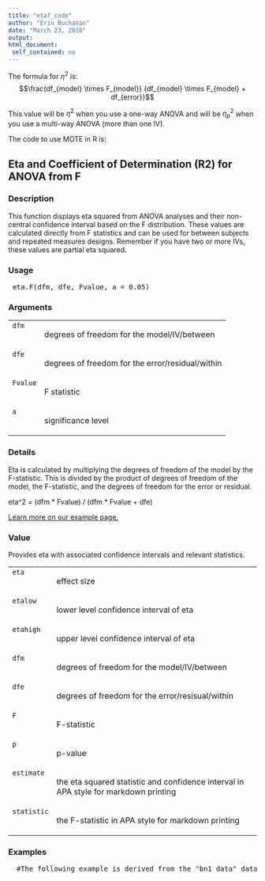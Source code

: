 ```yaml
---
title: "etaf_code"
author: "Erin Buchanan"
date: "March 23, 2018"
output: 
html_document:
 self_contained: no
---
```


The formula for $\eta^2$ is: $$\frac{df_{model} \times F_{model}} {df_{model} \times F_{model} + df_{error}}$$

This value will be $\eta^2$ when you use a one-way ANOVA and will be $\eta_p^2$ when you use a multi-way ANOVA (more than one IV).

The code to use MOTE in R is: 
 

 
<h2>Eta and Coefficient of Determination (R2) for ANOVA from F</h2>  <h3>Description</h3>  <p>This function displays eta squared from ANOVA analyses and their non-central confidence interval based on the F distribution. These values are calculated directly from F statistics and can be used for between subjects and repeated measures designs. Remember if you have two or more IVs, these values are partial eta squared. </p>   <h3>Usage</h3>  <pre> eta.F(dfm, dfe, Fvalue, a = 0.05) </pre>   <h3>Arguments</h3>  <table summary="R argblock"> <tr valign="top"><td><code>dfm</code></td> <td> <p>degrees of freedom for the model/IV/between</p> </td></tr> <tr valign="top"><td><code>dfe</code></td> <td> <p>degrees of freedom for the error/residual/within</p> </td></tr> <tr valign="top"><td><code>Fvalue</code></td> <td> <p>F statistic</p> </td></tr> <tr valign="top"><td><code>a</code></td> <td> <p>significance level</p> </td></tr> </table>   <h3>Details</h3>  <p>Eta is calculated by multiplying the degrees of freedom of the model by the F-statistic. This is divided by the product of degrees of freedom of the model, the F-statistic, and the degrees of freedom for the error or residual. </p> <p>eta^2 = (dfm * Fvalue) / (dfm * Fvalue + dfe) </p> <p><a href="https://www.aggieerin.com/shiny-server/tests/etaf.html">Learn more on our example page.</a> </p>   <h3>Value</h3>  <p>Provides eta with associated confidence intervals and relevant statistics. </p> <table summary="R valueblock"> <tr valign="top"><td><code>eta</code></td> <td> <p>effect size</p> </td></tr> <tr valign="top"><td><code>etalow</code></td> <td> <p>lower level confidence interval of eta</p> </td></tr> <tr valign="top"><td><code>etahigh</code></td> <td> <p>upper level confidence interval of eta</p> </td></tr> <tr valign="top"><td><code>dfm</code></td> <td> <p>degrees of freedom for the model/IV/between</p> </td></tr> <tr valign="top"><td><code>dfe</code></td> <td> <p>degrees of freedom for the error/resisual/within</p> </td></tr> <tr valign="top"><td><code>F</code></td> <td> <p>F-statistic</p> </td></tr> <tr valign="top"><td><code>p</code></td> <td> <p>p-value</p> </td></tr> <tr valign="top"><td><code>estimate</code></td> <td> <p>the eta squared statistic and confidence interval in APA style for markdown printing</p> </td></tr> <tr valign="top"><td><code>statistic</code></td> <td> <p>the F-statistic in APA style for markdown printing</p> </td></tr> </table>   <h3>Examples</h3>  <pre>  #The following example is derived from the "bn1_data" dataset, included #in the MOTE library.  #A health psychologist recorded the number of close inter-personal #attachments of 45-year-olds who were in excellent, fair, or poor #health. People in the Excellent Health group had 4, 3, 2, and 3 #close attachments; people in the Fair Health group had 3, 5, #and 8 close attachments; and people in the Poor Health group #had 3, 1, 0, and 2 close attachments.  anova_model = lm(formula = friends ~ group, data = bn1_data) summary.aov(anova_model)  eta.F(dfm = 2, dfe = 8,       Fvalue = 5.134, a = .05) </pre>   </body></html> 
